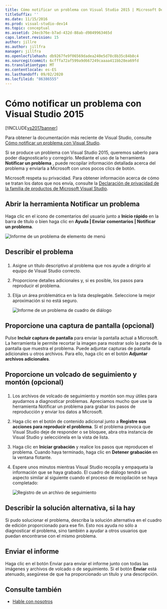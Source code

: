 ```yaml
---
title: Cómo notificar un problema con Visual Studio 2015 | Microsoft Docs
titleSuffix: ''
ms.date: 11/15/2016
ms.prod: visual-studio-dev14
ms.topic: conceptual
ms.assetid: 24ecb76e-b7ad-432d-88ab-d9849963465d
caps.latest.revision: 15
author: jillre
ms.author: jillfra
manager: jillfra
ms.openlocfilehash: db9267fe9f06569dadea240e5d78c8b35c84b8c4
ms.sourcegitcommit: 6cfffa72af599a9d667249caaaa411bb28ea69fd
ms.translationtype: MT
ms.contentlocale: es-ES
ms.lasthandoff: 09/02/2020
ms.locfileid: "86386555"
---
```

# <a name="how-to-report-a-problem-with-visual-studio-2015"></a>Cómo notificar un problema con Visual Studio 2015
[!INCLUDE[vs2017banner](../includes/vs2017banner.md)]

Para obtener la documentación más reciente de Visual Studio, consulte [Cómo notificar un problema con Visual Studio](/visualstudio/ide/how-to-report-a-problem-with-visual-studio).

Si se produce un problema con Visual Studio 2015, queremos saberlo para poder diagnosticarlo y corregirlo.  Mediante el uso de la herramienta **Notificar un problema** , puede recopilar información detallada acerca del problema y enviarla a Microsoft con unos pocos clics de botón.

Microsoft respeta su privacidad. Para obtener información acerca de cómo se tratan los datos que nos envía, consulte la [Declaración de privacidad de la familia de productos de Microsoft Visual Studio](https://www.visualstudio.com/dn948229).

## <a name="open-the-report-a-problem-tool"></a>Abrir la herramienta Notificar un problema

Haga clic en el icono de comentarios del usuario junto a **Inicio rápido** en la barra de título o bien haga clic en **Ayuda | Enviar comentarios | Notificar un problema**.

![Informe de un problema de elemento de menú](../ide/media/report-a-problem-menu-item.png "Informe de un problema de elemento de menú")

## <a name="describe-the-problem"></a>Describir el problema

### <a name="describe_the_problem"></a>

1. Asigne un título descriptivo al problema que nos ayude a dirigirlo al equipo de Visual Studio correcto.

2. Proporcione detalles adicionales y, si es posible, los pasos para reproducir el problema.

3. Elija un área problemática en la lista desplegable. Seleccione la mejor aproximación si no está seguro.

   ![Informe de un problema de cuadro de diálogo](../ide/media/report-a-problem-dialog.png "Informe de un problema de cuadro de diálogo")

## <a name="provide-a-screenshot-optional"></a>Proporcione una captura de pantalla (opcional)

Pulse **Incluir captura de pantalla** para enviar la pantalla actual a Microsoft. La herramienta le permite recortar la imagen para mostrar solo la parte de la pantalla que muestra el problema. Puede adjuntar capturas de pantalla adicionales u otros archivos. Para ello, haga clic en el botón **Adjuntar archivos adicionales**.

## <a name="provide-a-trace-and-heap-dump-optional"></a>Proporcione un volcado de seguimiento y montón (opcional)

### <a name="provide_a_trace_and_heap_dump"></a>

1. Los archivos de volcado de seguimiento y montón son muy útiles para ayudarnos a diagnosticar problemas.   Apreciamos mucho que use la herramienta Notificar un problema para grabar los pasos de reproducción y enviar los datos a Microsoft.

2. Haga clic en el botón de contenido adicional junto a **Registre sus acciones para reproducir el problema**. Si el problema provoca que Visual Studio deje de responder o se bloquee, abra otra instancia de Visual Studio y selecciónela en la vista de lista.

3. Haga clic en **Iniciar grabación** y realice los pasos que reproducen el problema. Cuando haya terminado, haga clic en **Detener grabación** en la ventana flotante.

4. Espere unos minutos mientras Visual Studio recopila y empaqueta la información que se haya grabado. El cuadro de diálogo tendrá un aspecto similar al siguiente cuando el proceso de recopilación se haya completado:

     ![Registro de un archivo de seguimiento](../ide/media/record-a-trace-file.png "Registro de un archivo de seguimiento")

## <a name="describe-the-workaround-if-there-is-one"></a>Describir la solución alternativa, si la hay

Si pudo solucionar el problema, describa la solución alternativa en el cuadro de edición proporcionado para ese fin. Esto nos ayuda no sólo a diagnosticar el problema, sino también a ayudar a otros usuarios que puedan encontrarse con el mismo problema.

## <a name="submit-the-report"></a>Enviar el informe

Haga clic en el botón Enviar para enviar el informe junto con todas las imágenes y archivos de volcado o de seguimiento. Si el botón **Enviar** está atenuado, asegúrese de que ha proporcionado un título y una descripción.

## <a name="see-also"></a>Consulte también

- [Hable con nosotros](../ide/talk-to-us.md)
